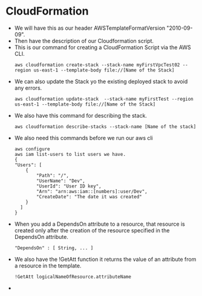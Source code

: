 # CloudFormation

- We will have this as our header AWSTemplateFormatVersion	"2010-09-09".
- Then have the description of our Cloudformation script.
- This is our command for creating a CloudFormation Script via the AWS CLI.
    ~~~
    aws cloudformation create-stack --stack-name myFirstVpcTest02 --region us-east-1 --template-body file://[Name of the Stack]
    ~~~
- We can also update the Stack yo the existing deployed stack to avoid any errors.
    ~~~
    aws cloudformation update-stack  --stack-name myFirstTest --region us-east-1 --template-body file://[Name of the Stack]

    ~~~
- We also have this command for describing the stack.
    ~~~
    aws cloudformation describe-stacks --stack-name [Name of the stack]
    ~~~
- We also need this commands before we run our aws cli
    ~~~
    aws configure
    aws iam list-users to list users we have.
    {
    "Users": [
        {
            "Path": "/",
            "UserName": "Dev",
            "UserId": "User ID key",
            "Arn": "arn:aws:iam::[numbers]:user/Dev",
            "CreateDate": "The date it was created"
        }
      ]
    }
    ~~~
- When you add a DependsOn attribute to a resource, that resource is created only after the creation of the resource specified in the DependsOn attribute.
    ~~~
    "DependsOn" : [ String, ... ]
    ~~~
- We also have the !GetAtt function it returns the value of an attribute from a resource in the template.
    ~~~
    !GetAtt logicalNameOfResource.attributeName
    ~~~
- 